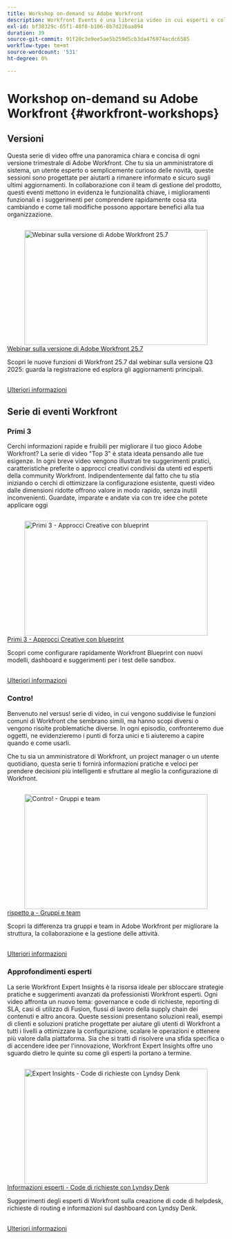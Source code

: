 ```yaml
---
title: Workshop on-demand su Adobe Workfront
description: Workfront Events è una libreria video in cui esperti e colleghi hanno condiviso i loro pensieri e idee su come utilizzare Workfront per migliorare il lavoro svolto per le loro organizzazioni.
exl-id: bf38329c-65f1-48f0-b106-8b7d226aa894
duration: 39
source-git-commit: 91f20c3e9ee5ae5b259d5cb3da476974acdc6585
workflow-type: tm+mt
source-wordcount: '531'
ht-degree: 0%

---
```


# Workshop on-demand su Adobe Workfront {#workfront-workshops}

## Versioni

Questa serie di video offre una panoramica chiara e concisa di ogni versione trimestrale di Adobe Workfront. Che tu sia un amministratore di sistema, un utente esperto o semplicemente curioso delle novità, queste sessioni sono progettate per aiutarti a rimanere informato e sicuro sugli ultimi aggiornamenti. In collaborazione con il team di gestione del prodotto, questi eventi mettono in evidenza le funzionalità chiave, i miglioramenti funzionali e i suggerimenti per comprendere rapidamente cosa sta cambiando e come tali modifiche possono apportare benefici alla tua organizzazione.

<!-- CARDS

* releases/25-7-release-webinar.md

-->
<!-- START CARDS HTML - DO NOT MODIFY BY HAND -->
<div class="columns">
    <div class="column is-half-tablet is-half-desktop is-one-third-widescreen" aria-label="Adobe Workfront 25.7 release webinar">
        <div class="card" style="height: 100%; display: flex; flex-direction: column; height: 100%;">
            <div class="card-image">
                <figure class="image x-is-16by9">
                    <a href="releases/25-7-release-webinar.md" title="Webinar sulla versione di Adobe Workfront 25.7" target="_blank" rel="referrer">
                        <img class="is-bordered-r-small" src="https://video.tv.adobe.com/v/3464843/?format=jpeg&nocache=1752859088580" alt="Webinar sulla versione di Adobe Workfront 25.7"
                             style="width: 100%; aspect-ratio: 16 / 9; object-fit: cover; overflow: hidden; display: block; margin: auto;">
                    </a>
                </figure>
            </div>
            <div class="card-content is-padded-small" style="display: flex; flex-direction: column; flex-grow: 1; justify-content: space-between;">
                <div class="top-card-content">
                    <p class="headline is-size-6 has-text-weight-bold">
                        <a href="releases/25-7-release-webinar.md" target="_blank" rel="referrer" title="Webinar sulla versione di Adobe Workfront 25.7">Webinar sulla versione di Adobe Workfront 25.7</a>
                    </p>
                    <p class="is-size-6">Scopri le nuove funzioni di Workfront 25.7 dal webinar sulla versione Q3 2025: guarda la registrazione ed esplora gli aggiornamenti principali.</p>
                </div>
                <a href="releases/25-7-release-webinar.md" target="_blank" rel="referrer" class="spectrum-Button spectrum-Button--outline spectrum-Button--primary spectrum-Button--sizeM" style="align-self: flex-start; margin-top: 1rem;">
                    <span class="spectrum-Button-label has-no-wrap has-text-weight-bold">Ulteriori informazioni</span>
                </a>
            </div>
        </div>
    </div>
</div>
<!-- END CARDS HTML - DO NOT MODIFY BY HAND -->

<!--
## Featured Events

Explore the latest from your Adobe Workfront community through our curated selection of featured events. Each month, we host free live sessions covering a variety of topics to help you get the most out of Workfront. Missed a live event? No problem! Catch up with on-demand recordings that showcase customer stories, proven best practices, and valuable lessons learned. Want to connect in real time? Join upcoming live events to ask questions, share insights, and collaborate with peers. Visit the Experience League Events page regularly to see what’s coming up next!
-->

## Serie di eventi Workfront

### Primi 3

Cerchi informazioni rapide e fruibili per migliorare il tuo gioco Adobe Workfront? La serie di video &quot;Top 3&quot; è stata ideata pensando alle tue esigenze. In ogni breve video vengono illustrati tre suggerimenti pratici, caratteristiche preferite o approcci creativi condivisi da utenti ed esperti della community Workfront. Indipendentemente dal fatto che tu stia iniziando o cerchi di ottimizzare la configurazione esistente, questi video dalle dimensioni ridotte offrono valore in modo rapido, senza inutili inconvenienti. Guardate, imparate e andate via con tre idee che potete applicare oggi

<!-- CARDS

* top3/blueprints.md

-->
<!-- START CARDS HTML - DO NOT MODIFY BY HAND -->
<div class="columns">
    <div class="column is-half-tablet is-half-desktop is-one-third-widescreen" aria-label="Top 3 – Creative Approaches with Blueprints">
        <div class="card" style="height: 100%; display: flex; flex-direction: column; height: 100%;">
            <div class="card-image">
                <figure class="image x-is-16by9">
                    <a href="top3/blueprints.md" title="Primi 3 - Approcci Creative con blueprint" target="_blank" rel="referrer">
                        <img class="is-bordered-r-small" src="https://video.tv.adobe.com/v/3465271/?format=jpeg&nocache=1752859088922" alt="Primi 3 - Approcci Creative con blueprint"
                             style="width: 100%; aspect-ratio: 16 / 9; object-fit: cover; overflow: hidden; display: block; margin: auto;">
                    </a>
                </figure>
            </div>
            <div class="card-content is-padded-small" style="display: flex; flex-direction: column; flex-grow: 1; justify-content: space-between;">
                <div class="top-card-content">
                    <p class="headline is-size-6 has-text-weight-bold">
                        <a href="top3/blueprints.md" target="_blank" rel="referrer" title="Primi 3 - Approcci Creative con blueprint">Primi 3 - Approcci Creative con blueprint</a>
                    </p>
                    <p class="is-size-6">Scopri come configurare rapidamente Workfront Blueprint con nuovi modelli, dashboard e suggerimenti per i test delle sandbox.</p>
                </div>
                <a href="top3/blueprints.md" target="_blank" rel="referrer" class="spectrum-Button spectrum-Button--outline spectrum-Button--primary spectrum-Button--sizeM" style="align-self: flex-start; margin-top: 1rem;">
                    <span class="spectrum-Button-label has-no-wrap has-text-weight-bold">Ulteriori informazioni</span>
                </a>
            </div>
        </div>
    </div>
</div>
<!-- END CARDS HTML - DO NOT MODIFY BY HAND -->

### Contro!

Benvenuto nel versus! serie di video, in cui vengono suddivise le funzioni comuni di Workfront che sembrano simili, ma hanno scopi diversi o vengono risolte problematiche diverse. In ogni episodio, confronteremo due oggetti, ne evidenzieremo i punti di forza unici e ti aiuteremo a capire quando e come usarli.

Che tu sia un amministratore di Workfront, un project manager o un utente quotidiano, questa serie ti fornirà informazioni pratiche e veloci per prendere decisioni più intelligenti e sfruttare al meglio la configurazione di Workfront.

<!-- CARDS

* versus/groups-vs-teams.md

-->
<!-- START CARDS HTML - DO NOT MODIFY BY HAND -->
<div class="columns">
    <div class="column is-half-tablet is-half-desktop is-one-third-widescreen" aria-label="Versus! – Groups vs. Teams">
        <div class="card" style="height: 100%; display: flex; flex-direction: column; height: 100%;">
            <div class="card-image">
                <figure class="image x-is-16by9">
                    <a href="versus/groups-vs-teams.md" title="Contro! - Gruppi e team" target="_blank" rel="referrer">
                        <img class="is-bordered-r-small" src="https://video.tv.adobe.com/v/3465273/?format=jpeg&nocache=1752859089086" alt="Contro! - Gruppi e team"
                             style="width: 100%; aspect-ratio: 16 / 9; object-fit: cover; overflow: hidden; display: block; margin: auto;">
                    </a>
                </figure>
            </div>
            <div class="card-content is-padded-small" style="display: flex; flex-direction: column; flex-grow: 1; justify-content: space-between;">
                <div class="top-card-content">
                    <p class="headline is-size-6 has-text-weight-bold">
                        <a href="versus/groups-vs-teams.md" target="_blank" rel="referrer" title="Contro! - Gruppi e team"> rispetto a - Gruppi e team</a>
                    </p>
                    <p class="is-size-6">Scopri la differenza tra gruppi e team in Adobe Workfront per migliorare la struttura, la collaborazione e la gestione delle attività.</p>
                </div>
                <a href="versus/groups-vs-teams.md" target="_blank" rel="referrer" class="spectrum-Button spectrum-Button--outline spectrum-Button--primary spectrum-Button--sizeM" style="align-self: flex-start; margin-top: 1rem;">
                    <span class="spectrum-Button-label has-no-wrap has-text-weight-bold">Ulteriori informazioni</span>
                </a>
            </div>
        </div>
    </div>
</div>
<!-- END CARDS HTML - DO NOT MODIFY BY HAND -->

### Approfondimenti esperti

La serie Workfront Expert Insights è la risorsa ideale per sbloccare strategie pratiche e suggerimenti avanzati da professionisti Workfront esperti. Ogni video affronta un nuovo tema: governance e code di richieste, reporting di SLA, casi di utilizzo di Fusion, flussi di lavoro della supply chain dei contenuti e altro ancora.
Queste sessioni presentano soluzioni reali, esempi di clienti e soluzioni pratiche progettate per aiutare gli utenti di Workfront a tutti i livelli a ottimizzare la configurazione, scalare le operazioni e ottenere più valore dalla piattaforma. Sia che si tratti di risolvere una sfida specifica o di accendere idee per l&#39;innovazione, Workfront Expert Insights offre uno sguardo dietro le quinte su come gli esperti la portano a termine.

<!-- CARDS 

* expert-insights/request-queues.md

-->
<!-- START CARDS HTML - DO NOT MODIFY BY HAND -->
<div class="columns">
    <div class="column is-half-tablet is-half-desktop is-one-third-widescreen" aria-label="Expert Insights - Request Queues with Lyndsy Denk">
        <div class="card" style="height: 100%; display: flex; flex-direction: column; height: 100%;">
            <div class="card-image">
                <figure class="image x-is-16by9">
                    <a href="expert-insights/request-queues.md" title="Expert Insights - Code di richieste con Lyndsy Denk" target="_blank" rel="referrer">
                        <img class="is-bordered-r-small" src="https://video.tv.adobe.com/v/3465272/?format=jpeg&nocache=1752859089318" alt="Expert Insights - Code di richieste con Lyndsy Denk"
                             style="width: 100%; aspect-ratio: 16 / 9; object-fit: cover; overflow: hidden; display: block; margin: auto;">
                    </a>
                </figure>
            </div>
            <div class="card-content is-padded-small" style="display: flex; flex-direction: column; flex-grow: 1; justify-content: space-between;">
                <div class="top-card-content">
                    <p class="headline is-size-6 has-text-weight-bold">
                        <a href="expert-insights/request-queues.md" target="_blank" rel="referrer" title="Expert Insights - Code di richieste con Lyndsy Denk">Informazioni esperti - Code di richieste con Lyndsy Denk</a>
                    </p>
                    <p class="is-size-6">Suggerimenti degli esperti di Workfront sulla creazione di code di helpdesk, richieste di routing e informazioni sul dashboard con Lyndsy Denk.</p>
                </div>
                <a href="expert-insights/request-queues.md" target="_blank" rel="referrer" class="spectrum-Button spectrum-Button--outline spectrum-Button--primary spectrum-Button--sizeM" style="align-self: flex-start; margin-top: 1rem;">
                    <span class="spectrum-Button-label has-no-wrap has-text-weight-bold">Ulteriori informazioni</span>
                </a>
            </div>
        </div>
    </div>
</div>
<!-- END CARDS HTML - DO NOT MODIFY BY HAND -->
